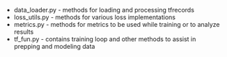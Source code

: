 - data\_loader.py - methods for loading and processing tfrecords
- loss\_utils.py - methods for various loss implementations
- metrics.py - methods for metrics to be used while training or to analyze results
- tf\_fun.py - contains training loop and other methods to assist in prepping and modeling data